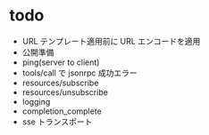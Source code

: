 # todo

- URL テンプレート適用前に URL エンコードを適用
- 公開準備
- ping(server to client)
- tools/call で jsonrpc 成功エラー
- resources/subscribe
- resources/unsubscribe
- logging
- completion_complete
- sse トランスポート
